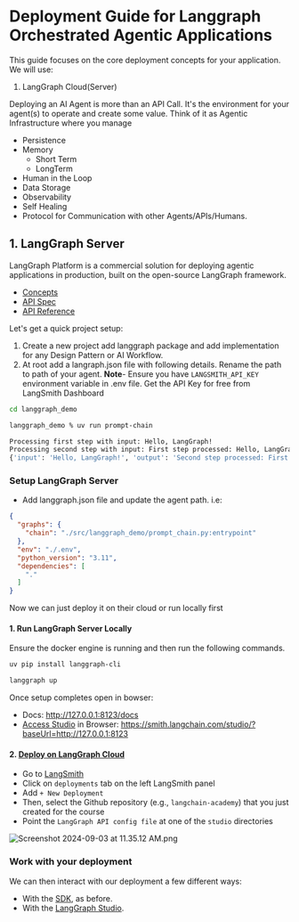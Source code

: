 # Deployment Guide for Langgraph Orchestrated Agentic Applications

This guide focuses on the core deployment concepts for your application. We will use:

1. LangGraph Cloud(Server)

Deploying an AI Agent is more than an API Call. It's the environment for your agent(s) to operate and create some value. Think of it as Agentic Infrastructure where you manage
- Persistence
- Memory
    - Short Term
    - LongTerm
- Human in the Loop
- Data Storage
- Observability
- Self Healing
- Protocol for Communication with other Agents/APIs/Humans.

## 1. LangGraph Server

LangGraph Platform is a commercial solution for deploying agentic applications in production, built on the open-source LangGraph framework.

- [Concepts](<https://langchain-ai.github.io/langgraph/concepts/langgraph_platform/>)
- [API Spec](<https://langchain-ai.github.io/langgraph/cloud/reference/api/api_ref.html#tag/assistants>)
- [API Reference](<https://langchain-ai.github.io/langgraph/cloud/reference/api/api_ref/>)

Let's get a quick project setup:
1. Create a new project add langgraph package and add implementation for any Design Pattern or AI Workflow.
2. At root add a langraph.json file with following details. Rename the path to path of your agent.
**Note**- Ensure you have `LANGSMITH_API_KEY` environment variable in .env file. Get the API Key for free from LangSmith Dashboard

```bash
cd langgraph_demo

langgraph_demo % uv run prompt-chain

Processing first step with input: Hello, LangGraph!
Processing second step with input: First step processed: Hello, LangGraph!
{'input': 'Hello, LangGraph!', 'output': 'Second step processed: First step processed: Hello, LangGraph!'}
```

### Setup LangGraph Server

- Add langgraph.json file and update the agent path.
i.e:
```json
{
  "graphs": {
    "chain": "./src/langgraph_demo/prompt_chain.py:entrypoint"
  },
  "env": "./.env",
  "python_version": "3.11",
  "dependencies": [
    "."
  ]
}
```

Now we can just deploy it on their cloud or run locally first

#### 1. Run LangGraph Server Locally

Ensure the docker engine is running and then run the following commands.

```bash
uv pip install langgraph-cli

langgraph up
```

Once setup completes open in bowser:

- Docs: http://127.0.0.1:8123/docs
- [Access Studio](https://langchain-ai.github.io/langgraph/cloud/how-tos/test_local_deployment/#access-studio) in Browser: https://smith.langchain.com/studio/?baseUrl=http://127.0.0.1:8123

#### 2. [Deploy on LangGraph Cloud](https://langchain-ai.github.io/langgraph/cloud/quick_start/)

- Go to [LangSmith](https://smith.langchain.com/)
- Click on `deployments` tab on the left LangSmith panel
- Add `+ New Deployment`
- Then, select the Github repository (e.g., `langchain-academy`) that you just created for the course
- Point the `LangGraph API config file` at one of the `studio` directories

![Screenshot 2024-09-03 at 11.35.12 AM.png](https://cdn.prod.website-files.com/65b8cd72835ceeacd4449a53/66dbad4fd61c93d48e5d0f47_deployment2.png)

### Work with your deployment

We can then interact with our deployment a few different ways:

- With the [SDK](https://langchain-ai.github.io/langgraph/cloud/quick_start/#use-with-the-sdk), as before.
- With the [LangGraph Studio](https://langchain-ai.github.io/langgraph/cloud/quick_start/#interact-with-your-deployment-via-langgraph-studio).

##